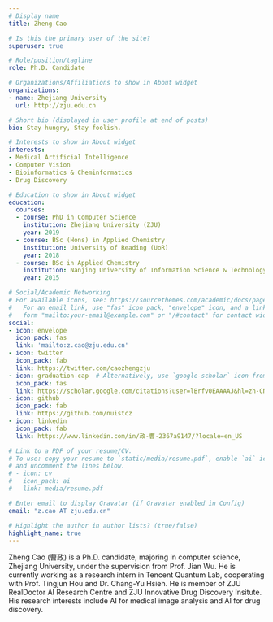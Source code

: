 ```yaml
---
# Display name
title: Zheng Cao

# Is this the primary user of the site?
superuser: true

# Role/position/tagline
role: Ph.D. Candidate

# Organizations/Affiliations to show in About widget
organizations:
- name: Zhejiang University
  url: http://zju.edu.cn

# Short bio (displayed in user profile at end of posts)
bio: Stay hungry, Stay foolish.

# Interests to show in About widget
interests:
- Medical Artificial Intelligence
- Computer Vision
- Bioinformatics & Cheminformatics
- Drug Discovery

# Education to show in About widget
education:
  courses:
  - course: PhD in Computer Science
    institution: Zhejiang University (ZJU)
    year: 2019
  - course: BSc (Hons) in Applied Chemistry
    institution: University of Reading (UoR)
    year: 2018
  - course: BSc in Applied Chemistry
    institution: Nanjing University of Information Science & Technology (NUIST)
    year: 2015

# Social/Academic Networking
# For available icons, see: https://sourcethemes.com/academic/docs/page-builder/#icons
#   For an email link, use "fas" icon pack, "envelope" icon, and a link in the
#   form "mailto:your-email@example.com" or "/#contact" for contact widget.
social:
- icon: envelope
  icon_pack: fas
  link: 'mailto:z.cao@zju.edu.cn'
- icon: twitter
  icon_pack: fab
  link: https://twitter.com/caozhengzju
- icon: graduation-cap  # Alternatively, use `google-scholar` icon from `ai` icon pack
  icon_pack: fas
  link: https://scholar.google.com/citations?user=lBrfv0EAAAAJ&hl=zh-CN
- icon: github
  icon_pack: fab
  link: https://github.com/nuistcz
- icon: linkedin
  icon_pack: fab
  link: https://www.linkedin.com/in/政-曹-2367a9147/?locale=en_US

# Link to a PDF of your resume/CV.
# To use: copy your resume to `static/media/resume.pdf`, enable `ai` icons in `params.toml`, 
# and uncomment the lines below.
# - icon: cv
#   icon_pack: ai
#   link: media/resume.pdf

# Enter email to display Gravatar (if Gravatar enabled in Config)
email: "z.cao AT zju.edu.cn"

# Highlight the author in author lists? (true/false)
highlight_name: true
---
```

Zheng Cao (曹政) is a Ph.D. candidate, majoring in computer science, Zhejiang University, under the supervision from Prof. Jian Wu. He is currently working as a research intern in Tencent Quantum Lab, cooperating with Prof. Tingjun Hou and Dr. Chang-Yu Hsieh. He is member of ZJU RealDoctor AI Research Centre and ZJU Innovative Drug Discovery Insitute. His research interests include AI for medical image analysis and AI for drug discovery.

<!-- {{< icon name="download" pack="fas" >}} Download --><!--  my {{< staticref "media/demo_resume.pdf" "newtab" >}}resumé{{< /staticref >}}. -->

<!-- Global site tag (gtag.js) - Google Analytics -->
<script async src="https://www.googletagmanager.com/gtag/js?id=G-7Q0V5Y3KXJ"></script>
<script>
  window.dataLayer = window.dataLayer || [];
  function gtag(){dataLayer.push(arguments);}
  gtag('js', new Date());

  gtag('config', 'G-7Q0V5Y3KXJ');
</script>
